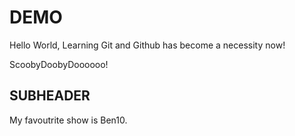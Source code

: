 # DEMO
Hello World, Learning Git and Github has become a necessity now!

ScoobyDoobyDoooooo!

## SUBHEADER

My favoutrite show is Ben10.
